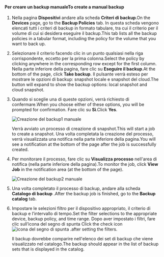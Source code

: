 <!--author=SharS last changed: 9/17/15-->

#### <a name="to-create-a-manual-backup"></a><span data-ttu-id="96b1b-101">Per creare un backup manuale</span><span class="sxs-lookup"><span data-stu-id="96b1b-101">To create a manual backup</span></span>
1. <span data-ttu-id="96b1b-102">Nella pagina **Dispositivi** andare alla scheda **Criteri di backup**.</span><span class="sxs-lookup"><span data-stu-id="96b1b-102">On the **Devices** page, go to the **Backup Policies** tab.</span></span> <span data-ttu-id="96b1b-103">In questa scheda vengono elencati tutti i criteri di backup in formato tabulare, tra cui il criterio per il volume di cui si desidera eseguire il backup.</span><span class="sxs-lookup"><span data-stu-id="96b1b-103">This tab lists all the backup policies in a tabular format, including the policy for the volume that you want to back up.</span></span>
2. <span data-ttu-id="96b1b-104">Selezionare il criterio facendo clic in un punto qualsiasi nella riga corrispondente, eccetto per la prima colonna.</span><span class="sxs-lookup"><span data-stu-id="96b1b-104">Select the policy by clicking anywhere in the corresponding row except for the first column.</span></span> <span data-ttu-id="96b1b-105">Nella parte inferiore della pagina, fare clic su **Eseguire il backup**.</span><span class="sxs-lookup"><span data-stu-id="96b1b-105">At the bottom of the page, click **Take backup**.</span></span> <span data-ttu-id="96b1b-106">Il pulsante verrà esteso per mostrare le opzioni di backup: snapshot locale e snapshot del cloud.</span><span class="sxs-lookup"><span data-stu-id="96b1b-106">The button will expand to show the backup options: local snapshot and cloud snapshot.</span></span> 
3. <span data-ttu-id="96b1b-107">Quando si sceglie una di queste opzioni, verrà richiesto di confermare.</span><span class="sxs-lookup"><span data-stu-id="96b1b-107">When you choose either of these options, you will be prompted for confirmation.</span></span> <span data-ttu-id="96b1b-108">Fare clic su **Sì**.</span><span class="sxs-lookup"><span data-stu-id="96b1b-108">Click **Yes**.</span></span> 
   
    ![Creazione del backup1 manuale](./media/storsimple-create-manual-backup-gov/HCS_CreateManualBackup1-gov-include.png)
   
    <span data-ttu-id="96b1b-110">Verrà avviato un processo di creazione di snapshot.</span><span class="sxs-lookup"><span data-stu-id="96b1b-110">This will start a job to create a snapshot.</span></span> <span data-ttu-id="96b1b-111">Una volta completata la creazione del processo, verrà visualizzata una notifica nella parte inferiore della pagina.</span><span class="sxs-lookup"><span data-stu-id="96b1b-111">You will see a notification at the bottom of the page after the job is successfully created.</span></span>
4. <span data-ttu-id="96b1b-112">Per monitorare il processo, fare clic su **Visualizza processo** nell'area di notifica (nella parte inferiore della pagina).</span><span class="sxs-lookup"><span data-stu-id="96b1b-112">To monitor the job, click **View Job** in the notification area (at the bottom of the page).</span></span> 
   
    ![Creazione del backup2 manuale](./media/storsimple-create-manual-backup-gov/HCS_CreateManualBackup2-gov-include.png)
5. <span data-ttu-id="96b1b-114">Una volta completato il processo di backup, andare alla scheda **Catalogo di backup** .</span><span class="sxs-lookup"><span data-stu-id="96b1b-114">After the backup job is finished, go to the **Backup catalog** tab.</span></span>
6. <span data-ttu-id="96b1b-115">Impostare le selezioni filtro per il dispositivo appropriato, il criterio di backup e l’intervallo di tempo.</span><span class="sxs-lookup"><span data-stu-id="96b1b-115">Set the filter selections to the appropriate device, backup policy, and time range.</span></span> <span data-ttu-id="96b1b-116">Dopo aver impostato i filtri, fare clic sull’icona del segno di spunta </span><span class="sxs-lookup"><span data-stu-id="96b1b-116">Click the check icon</span></span> ![icona del segno di spunta](./media/storsimple-create-manual-backup/HCS_CheckIcon-include.png) <span data-ttu-id="96b1b-118">.</span><span class="sxs-lookup"><span data-stu-id="96b1b-118">after setting the filters.</span></span>
   
   <span data-ttu-id="96b1b-119">Il backup dovrebbe comparire nell'elenco dei set di backup che viene visualizzato nel catalogo.</span><span class="sxs-lookup"><span data-stu-id="96b1b-119">The backup should appear in the list of backup sets that is displayed in the catalog.</span></span>

